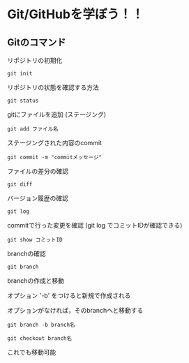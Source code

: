 # Git/GitHubを学ぼう！！

## Gitのコマンド

リポジトリの初期化

```
git init
```

リポジトリの状態を確認する方法

```
git status
```

gitにファイルを追加 (ステージング)

```
git add ファイル名
```

ステージングされた内容のcommit

```
git commit -m "commitメッセージ"
```

ファイルの差分の確認

```
git diff
```

バージョン履歴の確認

```
git log
```

commitで行った変更を確認 (git log でコミットIDが確認できる)

```
git show コミットID
```

branchの確認

```
git branch
```

branchの作成と移動

オプション '-b' をつけると新規で作成される

オプションがなければ，そのbranchへと移動する

```
git branch -b branch名
```

```
git checkout branch名 
```

これでも移動可能








